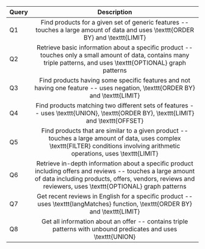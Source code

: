 | Query         | Description     | 
| ------------- |:-------------:| 
| Q1            | Find products for a given set of generic features -- touches a large amount of data and uses \texttt{ORDER BY} and \texttt{LIMIT} | 
| Q2            | Retrieve basic information about a specific product -- touches only a small amount of data, contains many triple patterns, and uses \texttt{OPTIONAL} graph patterns      | 
| Q3            | Find products having some specific features and not having one feature -- uses negation, \texttt{ORDER BY} and \texttt{LIMIT}      |   
| Q4            | Find products matching two different sets of features -- uses \texttt{UNION}, \texttt{ORDER BY}, \texttt{LIMIT} and \texttt{OFFSET} |
| Q5            | Find products that are similar to a given product -- touches a large amount of data, uses complex \texttt{FILTER} conditions involving arithmetic operations, uses \texttt{LIMIT} |
| Q6            | Retrieve in-depth information about a specific product including offers and reviews -- touches a large amount of data including products, offers, vendors, reviews and reviewers, uses \texttt{OPTIONAL} graph patterns |
| Q7            | Get recent reviews in English for a specific product -- uses \texttt{langMatches} function, \texttt{ORDER BY} and \texttt{LIMIT} |
| Q8            | Get all information about an offer -- contains triple patterns with unbound predicates and uses \texttt{UNION} |
